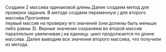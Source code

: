Создаем 2 массива одинаковой длины.Далее создаем метод для проверки задания.
В методе создаем переменную j для второго массива.Прогоняем  
первый массив на проверку его значений (они должны быть меньше
либо равны 3). Верные значения сохраняем во второй массив параллельно увеличивая j  на 
еденицу. цикл продолжается по длине массива. Далее выводим все значения второго массива,
что получили из метода. 

